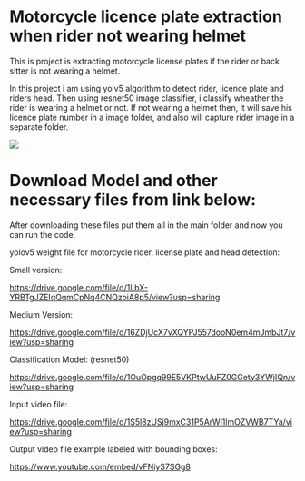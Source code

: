 # Motorcycle licence plate extraction when rider not wearing helmet 
This is project is extracting motorcycle license plates if the rider or back sitter is not wearing a helmet.

In this project i am using yolv5 algorithm to detect rider, licence plate and riders head. Then using resnet50 image classifier, i classify wheather the rider is wearing a helmet or not. If not wearing a helmet then, it will save his licence plate number in a image folder, and also will capture rider image in a separate folder.

<img
src="./bike_gif.gif"
/>



# Download Model and other necessary files from link below:
After downloading these files put them all in the main folder and now you can run the code.


yolov5 weight file for motorcycle rider, license plate and head detection: 

Small version:

https://drive.google.com/file/d/1LbX-YRBTgJZEIqQqmCpNq4CNQzoiA8p5/view?usp=sharing


Medium Version:

https://drive.google.com/file/d/16ZDjUcX7vXQYPJ557dooN0em4mJmbJt7/view?usp=sharing

Classification Model: (resnet50)

https://drive.google.com/file/d/1OuOpgq99E5VKPtwUuFZ0GGety3YWjIQn/view?usp=sharing


Input video file:

https://drive.google.com/file/d/1S5l8zUSj9mxC31P5ArWi1lmOZVWB7TYa/view?usp=sharing


Output video file example labeled with bounding boxes:

https://www.youtube.com/embed/vFNiyS7SGg8









